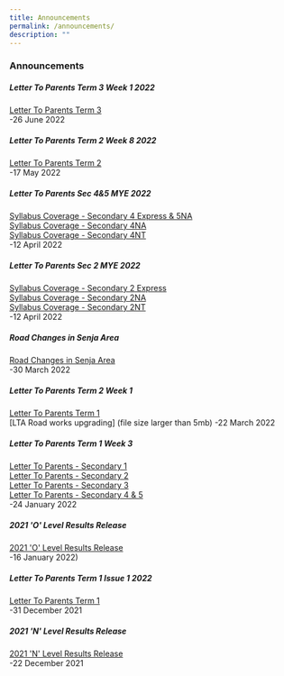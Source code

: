 ```yaml
---
title: Announcements
permalink: /announcements/
description: ""
---
```

### Announcements

##### Letter To Parents Term 3 Week 1 2022
[Letter To Parents Term 3](/files/26june2022.pdf) <br>
-26 June 2022

##### Letter To Parents Term 2 Week 8 2022
[Letter To Parents Term 2](/files/17may2022.pdf) <br>
-17 May 2022

##### Letter To Parents Sec 4&5 MYE 2022
[Syllabus Coverage - Secondary 4 Express & 5NA](/files/4e5na.pdf) <br>
[Syllabus Coverage - Secondary 4NA](/files/4na.pdf) <br>
[Syllabus Coverage - Secondary 4NT](/files/4nt.pdf) <br>
-12 April 2022

##### Letter To Parents Sec 2 MYE 2022
[Syllabus Coverage - Secondary 2 Express](/files/sec2e.pdf) <br>
[Syllabus Coverage - Secondary 2NA](/files/sec2na.pdf) <br>
[Syllabus Coverage - Secondary 2NT](/files/sec2nt.pdf) <br>
-12 April 2022

##### Road Changes in Senja Area
[Road Changes in Senja Area](/files/Road-changes-in-Senja-Area.pdf) <br>
-30 March 2022

##### Letter To Parents Term 2 Week 1
[Letter To Parents Term 1](/files/22march%20letters%20to%20parents%20term%201.pdf) <br>
[LTA Road works upgrading] (file size larger than 5mb)
-22 March 2022

##### Letter To Parents Term 1 Week 3
[Letter To Parents - Secondary 1](/files/Term-1-Week-3-LTP-2022_Sec-1.pdf) <br>
[Letter To Parents - Secondary 2](/files/Term-1-Week-3-LTP-2022_Sec-2.pdf) <br>
[Letter To Parents - Secondary 3](/files/Term-1-Week-3-LTP-2022_Sec-3.pdf) <br>
[Letter To Parents - Secondary 4 & 5](/files/Term-1-Week-3-LTP-2022_Sec-4_5.pdf) <br>
-24 January 2022

##### 2021 'O' Level Results Release
[2021 'O' Level Results Release](https://moe-zhenghuasec-staging.netlify.app/announcements/2021-o-level-results-release/ )
<br>
-16 January 2022)

##### Letter To Parents Term 1 Issue 1 2022
[Letter To Parents Term 1](/files/31december.pdf) <br>
-31 December 2021

##### 2021 'N' Level Results Release
[2021 'N' Level Results Release](https://moe-zhenghuasec-staging.netlify.app/announcements/2021-n-level-results-release/) <br>
-22 December 2021